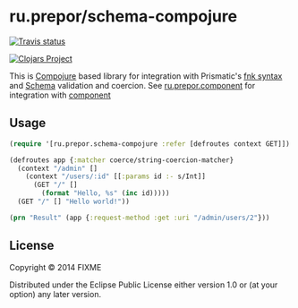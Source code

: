 # ru.prepor/schema-compojure

[![Travis status](https://secure.travis-ci.org/prepor/schema-compojure.png)](http://travis-ci.org/prepor/schema-compojure)

[![Clojars Project](http://clojars.org/ru.prepor/schema-compojure/latest-version.svg)](http://clojars.org/twarc)

This is [Compojure](https://github.com/weavejester/compojure) based library for integration with Prismatic's [fnk syntax](https://github.com/Prismatic/plumbing#bring-on-defnk) and [Schema](https://github.com/Prismatic/schema) validation and coercion. See [ru.prepor.component](https://github.com/prepor/component) for integration with [component](https://github.com/stuartsierra/component)

## Usage

```clojure
(require '[ru.prepor.schema-compojure :refer [defroutes context GET]])

(defroutes app {:matcher coerce/string-coercion-matcher}
  (context "/admin" []
    (context "/users/:id" [[:params id :- s/Int]]
      (GET "/" []
        (format "Hello, %s" (inc id)))))
  (GET "/" [] "Hello world!"))

(prn "Result" (app {:request-method :get :uri "/admin/users/2"}))
```
## License

Copyright © 2014 FIXME

Distributed under the Eclipse Public License either version 1.0 or (at
your option) any later version.
